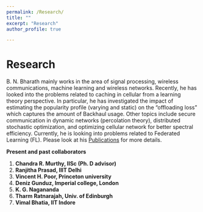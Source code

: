 ```yaml
---
permalink: /Research/
title: ""
excerpt: "Research"
author_profile: true

---
```


# Research

B. N. Bharath mainly works in the area of signal processing, wireless communications, machine learning and wireless networks. Recently, he has looked into the problems related to caching in cellular from a learning theory perspective. In particular, he has investigated the impact of estimating the popularity profile (varying and static) on the “offloading loss” which captures the amount of Backhaul usage. Other topics include secure communication in dynamic networks (percolation theory), distributed stochastic optimization, and optimizing cellular network for better spectral efficiency. Currently, he is looking into problems related to Federated Learning (FL). Please look at his [Publications](/mywebpage/publications/) for more details.

**Present and past collaborators**

1. **Chandra R. Murthy, IISc (Ph. D advisor)**
2. **Ranjitha Prasad, IIIT Delhi**
3. **Vincent H. Poor, Princeton university**
4. **Deniz Gunduz, Imperial college, London**
5. **K. G. Nagananda** 
6. **Tharm Ratnarajah, Univ. of Edinburgh**
7. **Vimal Bhatia, IIT Indore**
